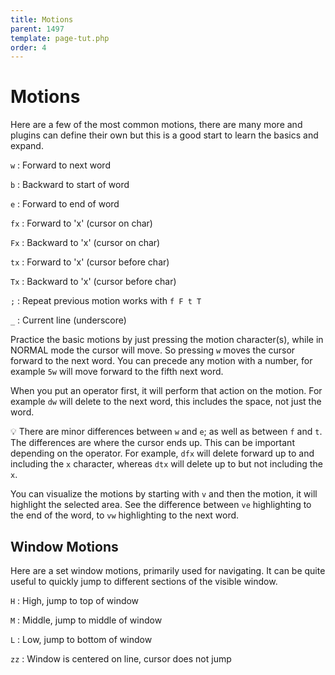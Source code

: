```yaml
---
title: Motions
parent: 1497
template: page-tut.php
order: 4
---
```


# Motions

Here are a few of the most common motions, there are many more and plugins can define their own but this is a good start to learn the basics and expand.

`w`
: Forward to next word

`b`
: Backward to start of word

`e`
: Forward to end of word

`fx`
: Forward to 'x' (cursor on char)

`Fx`
: Backward to 'x' (cursor on char)

`tx`
: Forward to 'x' (cursor before char)

`Tx`
: Backward to 'x' (cursor before char)

`;`
: Repeat previous motion works with `f F t T`

`_`
: Current line (underscore)

Practice the basic motions by just pressing the motion character(s), while in NORMAL mode the cursor will move. So pressing `w` moves the cursor forward to the next word. You can precede any motion with a number, for example `5w` will move forward to the fifth next word.

When you put an operator first, it will perform that action on the motion. For example `dw` will delete to the next word, this includes the space, not just the word.

<span class="tip">💡</span> There are minor differences between `w` and `e`; as well as between `f` and `t`. The differences are where the cursor ends up. This can be important depending on the operator. For example, `dfx` will delete forward up to and including the `x` character, whereas `dtx` will delete up to but not including the `x`.

You can visualize the motions by starting with `v` and then the motion, it will highlight the selected area. See the difference between `ve` highlighting to the end of the word, to `vw` highlighting to the next word.

## Window Motions

Here are a set window motions, primarily used for navigating.  It can be quite useful to quickly jump to different sections of the visible window.

`H`
: High, jump to top of window

`M`
: Middle, jump to middle of window

`L`
: Low, jump to bottom of window

`zz`
: Window is centered on line, cursor does not jump
